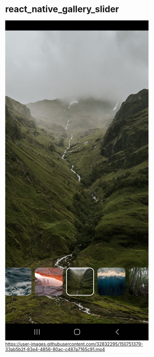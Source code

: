 # react_native_gallery_slider
![](src/images/image.jpg)
https://user-images.githubusercontent.com/32832295/150751379-33ab5b2f-83e4-4856-80ac-c487a7165c91.mp4
